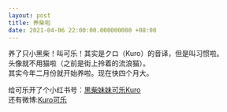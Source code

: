 ```yaml
---
layout: post
title: 养柴啦
date: 2021-04-06 22:00:00.000000000 +08:00
---
```


养了只小黑柴！叫可乐！其实是クロ（Kuro）的音译，但是叫习惯啦。  
头像就不用猫啦（之前是街上拎着的流浪猫）。  
其实今年二月份就开始养啦。现在快四个月大。  

给可乐开了个小红书号：[黑柴妹妹可乐Kuro](https://www.xiaohongshu.com/user/profile/602733800000000001000d1c?xhsshare=CopyLink&appuid=602764d30000000001007fe6&apptime=1617761201)  
还有微博:[Kuro可乐](https://weibo.com/u/7564349186)  
